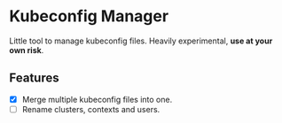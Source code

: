# Kubeconfig Manager

Little tool to manage kubeconfig files. Heavily experimental, **use at your own risk**.

## Features

- [x] Merge multiple kubeconfig files into one.
- [ ] Rename clusters, contexts and users.
